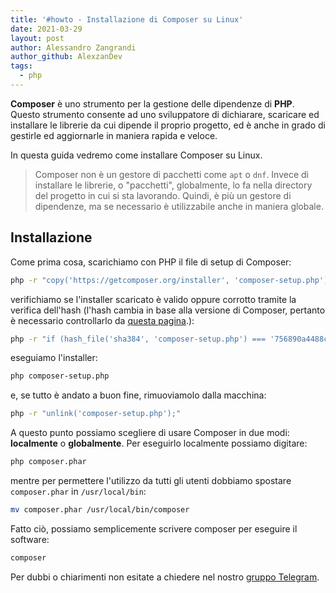 ```yaml
---
title: '#howto - Installazione di Composer su Linux'
date: 2021-03-29
layout: post
author: Alessandro Zangrandi
author_github: AlexzanDev
tags:
  - php
---
```

**Composer** è uno strumento per la gestione delle dipendenze di **PHP**. Questo strumento consente ad uno sviluppatore di dichiarare, scaricare ed installare le librerie da cui dipende il proprio progetto, ed è anche in grado di gestirle ed aggiornarle in maniera rapida e veloce.

In questa guida vedremo come installare Composer su Linux.

> Composer non è un gestore di pacchetti come `apt` o `dnf`. Invece di installare le librerie, o "pacchetti", globalmente, lo fa nella directory del progetto in cui si sta lavorando. Quindi, è più un gestore di dipendenze, ma se necessario è utilizzabile anche in maniera globale.

## Installazione

Come prima cosa, scarichiamo con PHP il file di setup di Composer:

```bash
php -r "copy('https://getcomposer.org/installer', 'composer-setup.php');"
```

verifichiamo se l'installer scaricato è valido oppure corrotto tramite la verifica dell'hash (l'hash cambia in base alla versione di Composer, pertanto è necessario controllarlo da [questa pagina](https://getcomposer.org/download/).):

```bash
php -r "if (hash_file('sha384', 'composer-setup.php') === '756890a4488ce9024fc62c56153228907f1545c228516cbf63f885e036d37e9a59d27d63f46af1d4d07ee0f76181c7d3') { echo 'Installer verified'; } else { echo 'Installer corrupt'; unlink('composer-setup.php'); } echo PHP_EOL;"
```

eseguiamo l'installer:

```bash
php composer-setup.php
```

e, se tutto è andato a buon fine, rimuoviamolo dalla macchina:

```bash
php -r "unlink('composer-setup.php');"
```

A questo punto possiamo scegliere di usare Composer in due modi: **localmente** o **globalmente**. Per eseguirlo localmente possiamo digitare:

```bash
php composer.phar
```

mentre per permettere l'utilizzo da tutti gli utenti dobbiamo spostare `composer.phar` in `/usr/local/bin`:

```bash
mv composer.phar /usr/local/bin/composer
```

Fatto ciò, possiamo semplicemente scrivere composer per eseguire il software:

```bash
composer
```

Per dubbi o chiarimenti non esitate a chiedere nel nostro [gruppo Telegram](https://t.me/linuxpeople).